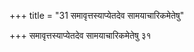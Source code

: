 +++
title = "31 समावृत्तस्याप्येतदेव सामयाचारिकमेतेषु"

+++
समावृत्तस्याप्येतदेव सामयाचारिकमेतेषु ३१